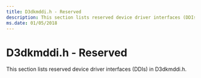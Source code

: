 ```yaml
---
title: D3dkmddi.h - Reserved
description: This section lists reserved device driver interfaces (DDIs) in D3dkmddi.h.
ms.date: 01/05/2018
---
```


# <span id="display.d3dkmddi_h_-_reserved"></span>D3dkmddi.h - Reserved


This section lists reserved device driver interfaces (DDIs) in D3dkmddi.h.

 

 





